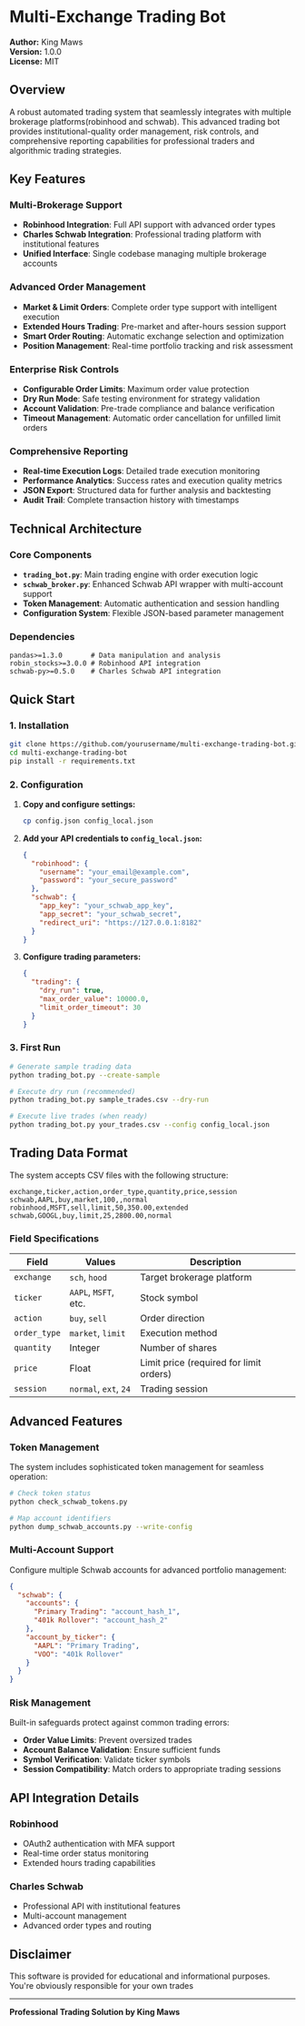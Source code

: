 # Multi-Exchange Trading Bot

**Author:** King Maws  
**Version:** 1.0.0  
**License:** MIT

## Overview

A robust automated trading system that seamlessly integrates with multiple brokerage platforms(robinhood and schwab). This advanced trading bot provides institutional-quality order management, risk controls, and comprehensive reporting capabilities for professional traders and algorithmic trading strategies.

## Key Features

###  **Multi-Brokerage Support**
- **Robinhood Integration**: Full API support with advanced order types
- **Charles Schwab Integration**: Professional trading platform with institutional features
- **Unified Interface**: Single codebase managing multiple brokerage accounts

###  **Advanced Order Management**
- **Market & Limit Orders**: Complete order type support with intelligent execution
- **Extended Hours Trading**: Pre-market and after-hours session support
- **Smart Order Routing**: Automatic exchange selection and optimization
- **Position Management**: Real-time portfolio tracking and risk assessment

###  **Enterprise Risk Controls**
- **Configurable Order Limits**: Maximum order value protection
- **Dry Run Mode**: Safe testing environment for strategy validation
- **Account Validation**: Pre-trade compliance and balance verification
- **Timeout Management**: Automatic order cancellation for unfilled limit orders

###  **Comprehensive Reporting**
- **Real-time Execution Logs**: Detailed trade execution monitoring
- **Performance Analytics**: Success rates and execution quality metrics
- **JSON Export**: Structured data for further analysis and backtesting
- **Audit Trail**: Complete transaction history with timestamps

## Technical Architecture

### Core Components

- **`trading_bot.py`**: Main trading engine with order execution logic
- **`schwab_broker.py`**: Enhanced Schwab API wrapper with multi-account support
- **Token Management**: Automatic authentication and session handling
- **Configuration System**: Flexible JSON-based parameter management

### Dependencies

```
pandas>=1.3.0       # Data manipulation and analysis
robin_stocks>=3.0.0 # Robinhood API integration
schwab-py>=0.5.0    # Charles Schwab API integration
```

## Quick Start

### 1. Installation

```bash
git clone https://github.com/yourusername/multi-exchange-trading-bot.git
cd multi-exchange-trading-bot
pip install -r requirements.txt
```

### 2. Configuration

1. **Copy and configure settings:**
   ```bash
   cp config.json config_local.json
   ```

2. **Add your API credentials to `config_local.json`:**
   ```json
   {
     "robinhood": {
       "username": "your_email@example.com",
       "password": "your_secure_password"
     },
     "schwab": {
       "app_key": "your_schwab_app_key",
       "app_secret": "your_schwab_secret",
       "redirect_uri": "https://127.0.0.1:8182"
     }
   }
   ```

3. **Configure trading parameters:**
   ```json
   {
     "trading": {
       "dry_run": true,
       "max_order_value": 10000.0,
       "limit_order_timeout": 30
     }
   }
   ```

### 3. First Run

```bash
# Generate sample trading data
python trading_bot.py --create-sample

# Execute dry run (recommended)
python trading_bot.py sample_trades.csv --dry-run

# Execute live trades (when ready)
python trading_bot.py your_trades.csv --config config_local.json
```

## Trading Data Format

The system accepts CSV files with the following structure:

```csv
exchange,ticker,action,order_type,quantity,price,session
schwab,AAPL,buy,market,100,,normal
robinhood,MSFT,sell,limit,50,350.00,extended
schwab,GOOGL,buy,limit,25,2800.00,normal
```

### Field Specifications

| Field | Values | Description |
|-------|--------|-------------|
| `exchange` | `sch`, `hood` | Target brokerage platform |
| `ticker` | `AAPL`, `MSFT`, etc. | Stock symbol |
| `action` | `buy`, `sell` | Order direction |
| `order_type` | `market`, `limit` | Execution method |
| `quantity` | Integer | Number of shares |
| `price` | Float | Limit price (required for limit orders) |
| `session` | `normal`, `ext`, `24` | Trading session |

## Advanced Features

### Token Management

The system includes sophisticated token management for seamless operation:

```bash
# Check token status
python check_schwab_tokens.py

# Map account identifiers
python dump_schwab_accounts.py --write-config
```

### Multi-Account Support

Configure multiple Schwab accounts for advanced portfolio management:

```json
{
  "schwab": {
    "accounts": {
      "Primary Trading": "account_hash_1",
      "401k Rollover": "account_hash_2"
    },
    "account_by_ticker": {
      "AAPL": "Primary Trading",
      "VOO": "401k Rollover"
    }
  }
}
```

### Risk Management

Built-in safeguards protect against common trading errors:

- **Order Value Limits**: Prevent oversized trades
- **Account Balance Validation**: Ensure sufficient funds
- **Symbol Verification**: Validate ticker symbols
- **Session Compatibility**: Match orders to appropriate trading sessions


## API Integration Details

### Robinhood
- OAuth2 authentication with MFA support
- Real-time order status monitoring
- Extended hours trading capabilities

### Charles Schwab
- Professional API with institutional features
- Multi-account management
- Advanced order types and routing


## Disclaimer

This software is provided for educational and informational purposes. You're obviously responsible for your own trades


---

**Professional Trading Solution by King Maws** 
